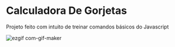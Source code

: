 # Calculadora De Gorjetas

Projeto feito com intuito de treinar comandos básicos do Javascript

![ezgif com-gif-maker](https://user-images.githubusercontent.com/96439824/209829060-b0029394-815f-42bc-b072-c32aa8bfd1b2.gif)
